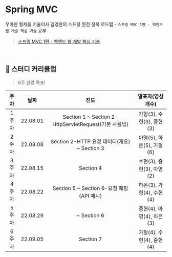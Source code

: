 # Spring MVC
우아한 형제들 기술이사 김영한의 스프링 완전 정복 로드맵 - `스프링 MVC 1편 - 백엔드 웹 개발 핵심 기술` 공부
> [스프링 MVC 1편 - 백엔드 웹 개발 핵심 기술](https://www.inflearn.com/course/%EC%8A%A4%ED%94%84%EB%A7%81-mvc-1)
<br>

## 🌱 스터디 커리큘럼
> 6주 완강 목표!

| 주차 | 날짜 | 진도 | 발표자(영상 개수) |
| :---: | :---: | :---:| :---: |
| 1주차 | 22.08.01 | Section 1 ~ Section 2-HttpServletRequest(기본 사용법) | 가형(3), 수현(3), 중현(3) |
| 2주차 | 22.08.08 | Section 2-HTTP 요청 데이터(개요) ~ Section 3 | 아영(5), 하은(5), 가형(6) |
| 3주차 | 22.08.15 | Section 4 | 수현(3), 중현(3), 아영(2) |
| 4주차 | 22.08.22 | Section 5 ~ Section 6-요청 매핑(API 예시) | 하은(3), 가형(4), 수현(4) |
| 5주차 | 22.08.29 | ~ Section 6 | 중현(4), 아영(4), 하은(3) |
| 6주차 | 22.09.05 | Section 7 | 가형(4), 수현(4), 중현(4) |
